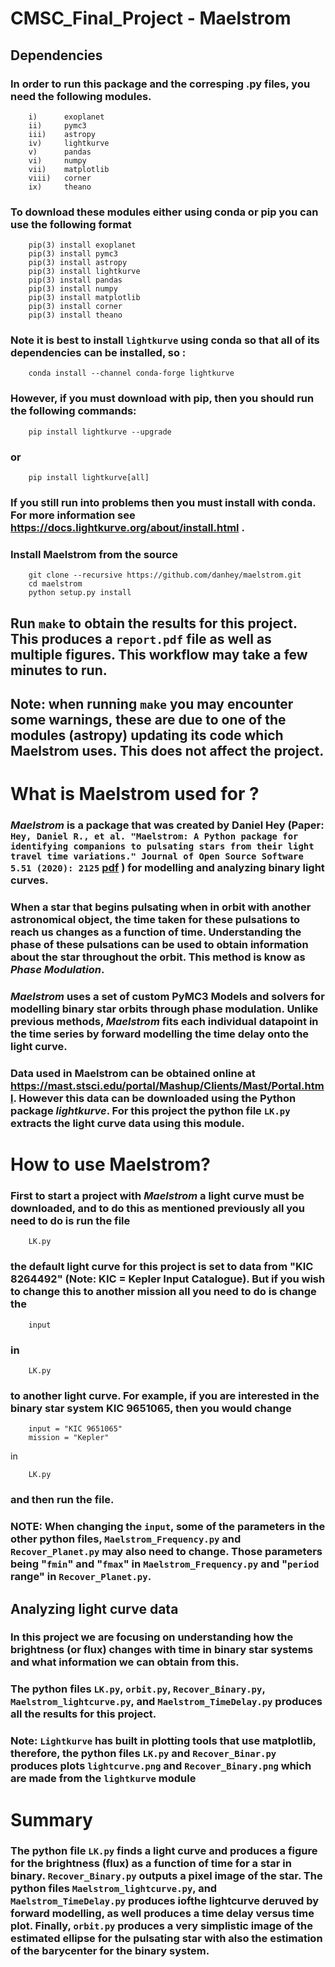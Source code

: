# CMSC_Final_Project - Maelstrom
## Dependencies
### In order to run this package and the corresping .py files, you need the following modules. 
        i)      exoplanet 
        ii)     pymc3
        iii)    astropy
        iv)     lightkurve
        v)      pandas
        vi)     numpy
        vii)    matplotlib
        viii)   corner
        ix)     theano


### To download these modules either using conda or pip you can use the following format 
        pip(3) install exoplanet
        pip(3) install pymc3
        pip(3) install astropy
        pip(3) install lightkurve
        pip(3) install pandas
        pip(3) install numpy
        pip(3) install matplotlib
        pip(3) install corner
        pip(3) install theano
### Note it is best to install `lightkurve` using conda so that all of its dependencies can be installed, so :
        conda install --channel conda-forge lightkurve
### However, if you must download with pip, then you should run the following commands:
        pip install lightkurve --upgrade
### or
        pip install lightkurve[all]
### If you still run into problems then you must install with conda. For more information see https://docs.lightkurve.org/about/install.html .

### Install Maelstrom from the source
        git clone --recursive https://github.com/danhey/maelstrom.git
        cd maelstrom
        python setup.py install

## Run `make` to obtain the results for this project. This produces a `report.pdf` file as well as multiple figures. This workflow may take a few minutes to run. 

## Note: when running `make` you may encounter some warnings, these are due to one of the modules (astropy) updating its code which Maelstrom uses. This does not affect the project.

# What is Maelstrom used for ? 

### *Maelstrom* is a package that was created by Daniel Hey (Paper: `Hey, Daniel R., et al. "Maelstrom: A Python package for identifying companions to pulsating stars from their light travel time variations." Journal of Open Source Software 5.51 (2020): 2125` [pdf](https://www.theoj.org/joss-papers/joss.02125/10.21105.joss.02125.pdf) ) for modelling and analyzing binary light curves. 

### When a star that begins pulsating when in orbit with another astronomical object, the time taken for these pulsations to reach us changes as a function of time. Understanding the phase of these pulsations can be used to obtain information about the star throughout the orbit. This method is know as *Phase Modulation*.

### *Maelstrom* uses a set of custom PyMC3 Models and solvers for modelling binary star orbits through phase modulation. Unlike previous methods, *Maelstrom* fits each individual datapoint in the time series by forward modelling the time delay onto the light curve.

### Data used in Maelstrom can be obtained online at https://mast.stsci.edu/portal/Mashup/Clients/Mast/Portal.html. However this data can be downloaded using the Python package *lightkurve*. For this project the python file `LK.py` extracts the light curve data using this module.

# How to use Maelstrom?

### First to start a project with *Maelstrom* a light curve must be downloaded, and to do this as mentioned previously all you need to do is run the file 
        LK.py
### the default light curve for this project is set to data from "KIC 8264492" (Note: KIC = Kepler Input Catalogue). But if you wish to change this to another mission all you need to do is change the 
        input 
### in
        LK.py
### to another light curve. For example, if you are interested in the binary star system KIC 9651065, then you would change 
        input = "KIC 9651065"
        mission = "Kepler"
in 

        LK.py
### and then run the file.

### NOTE: When changing the `input`, some of the parameters in the other python files, `Maelstrom_Frequency.py`  and `Recover_Planet.py` may also need to change. Those parameters being "`fmin`" and "`fmax`" in `Maelstrom_Frequency.py` and "`period` range" in `Recover_Planet.py`. 

## Analyzing light curve data

### In this project we are focusing on understanding how the brightness (or flux) changes with time in binary star systems and what information we can obtain from this. 

### The python files `LK.py`, `orbit.py`, `Recover_Binary.py`, `Maelstrom_lightcurve.py`, and `Maelstrom_TimeDelay.py` produces all the results for this project. 

### Note: `Lightkurve` has built in plotting tools that use matplotlib, therefore, the python files `LK.py` and `Recover_Binar.py` produces plots `lightcurve.png` and `Recover_Binary.png` which are made from the `lightkurve` module

 # Summary
 ### The python file `LK.py` finds a light curve and produces a figure for the brightness (flux) as a function of time for a star in binary. `Recover_Binary.py` outputs a pixel image of the star. The python files `Maelstrom_lightcurve.py`, and `Maelstrom_TimeDelay.py` produces iofthe lightcurve  deruved by forward modelling, as well produces a time delay versus time plot. Finally, `orbit.py` produces a very simplistic image of the estimated ellipse for the pulsating star with also the estimation of the barycenter for the binary system.
